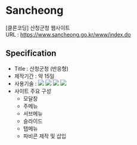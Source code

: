 # Sancheong
[클론코딩] 산청군청 웹사이트  
URL : https://www.sancheong.go.kr/www/index.do  

## Specification
  - Title : 산청군청 (반응형)
  - 제작기간 : 약 15일
  - 사용기술 : <img src="https://img.shields.io/badge/-HTML5-blue?style=flat-square&logo=html5&logoColor=white"> <img src="https://img.shields.io/badge/-CSS3-orange?style=flat-square&logo=css3&logoColor=white"> <img src="https://img.shields.io/badge/-JavaScript-yellow?style=flat-square&logo=JavaScript&logoColor=white"> <img src="https://img.shields.io/badge/-jQuery-blue?style=flat-square&logo=jQuery&logoColor=white">
  - 사이트 주요 구성 
    - 모달창
    - 주메뉴
    - 서브메뉴
    - 슬라이드
    - 탭메뉴
    - 파비콘 제작 및 삽입
